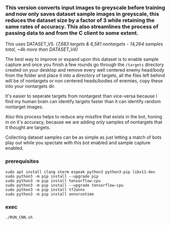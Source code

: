 ### This version converts input images to greyscale before training and now only saves dataset sample images in greyscale, this reduces the dataset size by a factor of 3 while retaining the same rates of accuracy. This also streamlines the process of passing data to and from the C client to some extent.

This uses DATASET_V5. _(7,683 targets & 6,581 nontargets - 14,264 samples total, ~4k more than DATASET_V4)_

The best way to improve or expand upon this dataset is to enable sample capture and once you finish a few rounds go through the `/targets` directory created on your desktop and remove every well centered enemy head/body from the folder and place it into a directory of targets, all the files left behind will be of nontargets or non centered heads/bodies of enemies, copy these into your nontargets dir.

It's easier to seperate targets from nontargest than vice-versa because I find my human brain can identify targets faster than it can identify random nontarget images.

Also this process helps to reduce any missfire that exists in the bot, honing in on it's accuracy, because we are adding only samples of nontargets that it thought are targets.

Collecting dataset samples can be as simple as just letting a match of bots play out while you spectate with this bot enabled and sample capture enabled.

### prerequisites 
```
sudo apt install clang xterm espeak python3 python3-pip libx11-dev
sudo python3 -m pip install --upgrade pip
sudo python3 -m pip install tensorflow-cpu
sudo python3 -m pip install --upgrade tensorflow-cpu
sudo python3 -m pip install tf2onnx
sudo python3 -m pip install onnxruntime
```

### exec
```
./RUN_CNN.sh
```

